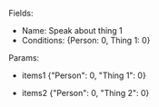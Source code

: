 ﻿Fields:
- Name: Speak about thing 1 
- Conditions: {Person: 0, Thing 1: 0}

Params:
- items1 {"Person": 0, "Thing 1": 0}

- items2 {"Person": 0, "Thing 2": 0}